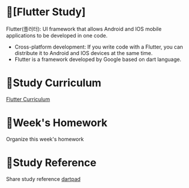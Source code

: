 # 📕[Flutter Study]
Flutter(플러터): UI framework that allows Android and IOS mobile applications to be developed in one code.

- Cross-platform development: If you write code with a Flutter, you can distribute it to Android and IOS devices at the same time.
- Flutter is a framework developed by Google based on dart language.

# 📝Study Curriculum
[Flutter Curriculum](https://coalery.notion.site/6416d66467964edfba70c447be8487f4#c03b0430fac84f48b9547d0e22fca970)

# 📅Week's Homework
Organize this week's homework

# 📑Study Reference
Share study reference
[dartpad](https://dartpad.dev/)

